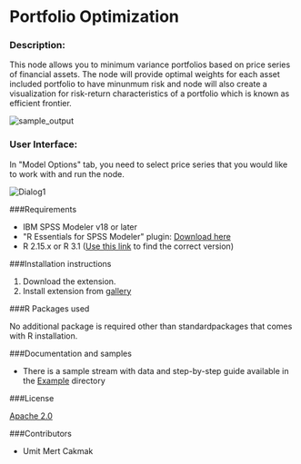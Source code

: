 # Portfolio Optimization
### Description:

This node allows you to minimum variance portfolios based on price series of financial assets. The node will provide optimal weights for each asset included portfolio to have minunmum risk and node will also create a visualization for risk-return characteristics of a portfolio which is known as efficient frontier.

![sample_output](https://github.com/Umit-Mert/Portfolio-Optimization/Screenshot/OutputExample.png)


  
### User Interface:
  
In "Model Options" tab, you need to select price series that you would like to work with and run the node.

![Dialog1](https://github.com/Umit-Mert/Portfolio-Optimization/blob/master/Screenshot/Dialog1.png)



###Requirements

- IBM SPSS Modeler v18 or later
- "R Essentials for SPSS Modeler" plugin: [Download here][8]
- R 2.15.x or R 3.1 ([Use this link][8] to find the correct version)


###Installation instructions

  1. Download the extension.
  2. Install extension from [gallery][8]


###R Packages used

  No additional package is required other than standardpackages that comes with R installation.


###Documentation and samples

- There is a sample stream with data and step-by-step guide available in the [Example](https://github.com/Umit-Mert/Portfolio-Optimization/tree/master/Example) directory

###License

  
  [Apache 2.0][1]


###Contributors

  
  - Umit Mert Cakmak


[1]: http://www.apache.org/licenses/LICENSE-2.0.html
[4]: https://cran.r-project.org/web/packages/wordcloud/
[5]: https://cran.r-project.org/web/packages/tm/
[6]: https://cran.r-project.org/web/packages/rvest/
[7]: https://cran.r-project.org/web/packages/RColorBrewer/
[8]: https://developer.ibm.com/predictiveanalytics/downloads/